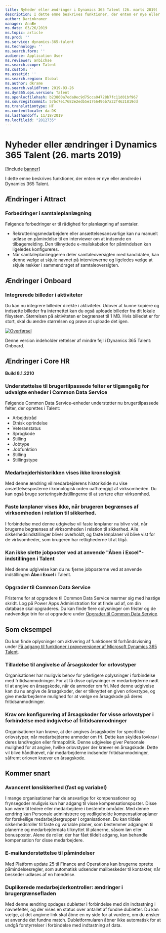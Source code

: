 ```yaml
---
title: Nyheder eller ændringer i Dynamics 365 Talent (26. marts 2019)
description: I dette emne beskrives funktioner, der enten er nye eller ændrede i Microsoft Dynamics 365 Talent.
author: Darinkramer
manager: AnnBe
ms.date: 03/26/2019
ms.topic: article
ms.prod: ''
ms.service: dynamics-365-talent
ms.technology: ''
ms.search.form: ''
audience: Application User
ms.reviewer: anbichse
ms.search.scope: Talent
ms.custom: ''
ms.assetid: ''
ms.search.region: Global
ms.author: dkrame
ms.search.validFrom: 2019-03-26
ms.dyn365.ops.version: Talent
ms.openlocfilehash: b23860a7eda0ec9d75cca04728b7fc11d01bf967
ms.sourcegitcommit: 57bc7e17682e2edb5e1766496b7a22f4621819dd
ms.translationtype: HT
ms.contentlocale: da-DK
ms.lasthandoff: 11/18/2019
ms.locfileid: "2812735"
---
```

# <a name="whats-new-or-changed-in-dynamics-365-talent-march-26-2019"></a>Nyheder eller ændringer i Dynamics 365 Talent (26. marts 2019)

[!include [banner](includes/banner.md)]

I dette emne beskrives funktioner, der enten er nye eller ændrede i Dynamics 365 Talent.

## <a name="changes-in-attract"></a>Ændringer i Attract

### <a name="enhancements-to-interview-scheduling"></a>Forbedringer i samtaleplanlægning
Følgende forbedringer er til rådighed for planlægning af samtaler.

- Rekrutteringsmedarbejdere eller ansættelsesansvarlige kan nu manuelt udløse en påmindelse til en interviewer om at indsende en tilbagemelding. Den tilknyttede e-mailskabelon for påmindelsen kan ligeledes konfigureres.
- Når samtaleplanlæggeren deler samtaleoversigten med kandidaten, kan denne vælge at skjule navnet på interviewerne og ligeledes vælge at skjule rækker i sammendraget af samtaleoversigten.

## <a name="changes-in-onboard"></a>Ændringer i Onboard

### <a name="embedded-images-in-activities"></a>Integrerede billeder i aktiviteter
Du kan nu integrere billeder direkte i aktiviteter. Udover at kunne kopiere og indsætte billeder fra internettet kan du også uploade billeder fra dit lokale filsystem. Størrelsen på aktiviteten er begrænset til 1 MB. Hvis billedet er for stort, skal du ændre størrelsen og prøve at uploade det igen.

[![Overførsel](./media/embedimages.png)](./media/embedimages.png)

Denne version indeholder rettelser af mindre fejl i Dynamics 365 Talent: Onboard.

## <a name="changes-in-core-hr"></a>Ændringer i Core HR
**Build 8.1.2210**

### <a name="custom-field-support-available-for-select-entities-in-common-data-service"></a>Understøttelse til brugertilpassede felter er tilgængelig for udvalgte enheder i Common Data Service 

Følgende Common Data Service-enheder understøtter nu brugertilpassede felter, der oprettes i Talent:

- Arbejdstråd
- Etnisk oprindelse
- Veteranstatus
- Sprogkode
- Stilling
- Jobtype
- Jobfunktion
- Stilling
- Stillingstype
 
### <a name="employment-history-not-displayed-chronologically"></a>Medarbejderhistorikken vises ikke kronologisk
Med denne ændring vil medarbejderens historikside nu vise ansættelsesposterne i kronologisk orden uafhængigt af virksomheden. Du kan også bruge sorteringsindstillingerne til at sortere efter virksomhed.

### <a name="fixed-compensation-plans-dont-appear-when-restricting-user-by-company-in-security"></a>Faste lønplaner vises ikke, når brugeren begrænses af virksomheden i relation til sikkerhed.
I forbindelse med denne udgivelse vil faste lønplaner nu blive vist, når brugerne begrænses af virksomheden i relation til sikkerhed. Alle sikkerhedsindstillinger bliver overholdt, og faste lønplaner vil blive vist for de virksomheder, som brugeren har rettighederne til at tilgå. 

### <a name="cant-delete-job-records-using-open-in-excel-option-in-talent"></a>Kan ikke slette jobposter ved at anvende "Åben i Excel"-indstillingen i Talent
Med denne udgivelse kan du nu fjerne jobposterne ved at anvende indstillingen **Åbn i Excel** i Talent.

### <a name="upgrade-to-common-data-service"></a>Opgrader til Common Data Service
Fristerne for at opgradere til Common Data Service nærmer sig med hastige skridt. Log på Power Apps Administration for at finde ud af, om din database skal opgraderes. Du kan finde flere oplysninger om frister og de nødvendige trin for at opgradere under [Opgrader til Common Data Service](https://docs.microsoft.com/common-data-service/upgradecds/introduction-upgrade-cds).

## <a name="in-preview"></a>Som eksempel

Du kan finde oplysninger om aktivering af funktioner til forhåndsvisning under [Få adgang til funktioner i prøveversioner af Microsoft Dynamics 365 Talent](./access-preview-feature.md).

### <a name="allow-reason-codes-to-be-specified-on-leave-types"></a>Tilladelse til angivelse af årsagskoder for orlovstyper
Organisationer har muligvis behov for yderligere oplysninger i forbindelse med fritidsanmodninger. For at få disse oplysninger er medarbejderne nødt til at angive en årsagskode, når de anmoder om fri. Med denne udgivelse kan du nu angive de årsagskoder, der er tilknyttet en given orlovstype, og give medarbejderne mulighed for at vælge en årsagskode på deres fritidsanmodninger.

### <a name="configure-reason-codes-to-be-required-when-submitting-time-off-for-certain-leave-types"></a>Krav om konfigurering af årsagskoder for visse orlovstyper i forbindelse med indgivelse af fritidsanmodninger
Organisationer kan kræve, at der angives årsagskoder for specifikke orlovstyper, når medarbejderne anmoder om fri. Dette kan skyldes lovkrav i deres land/region eller firmapolitik. Denne udgivelse giver Personale mulighed for at angive, hvilke orlovstyper der kræver en årsagskode. Dette vil blive håndhævet, når medarbejderne indsender fritidsanmodninger, såfremt orloven kræver en årsagskode.

## <a name="coming-soon"></a>Kommer snart

###  <a name="advanced-compensation-security-fixed-and-variable"></a>Avanceret lønsikkerhed (fast og variabel)
I mange organisationer har de ansvarlige for kompensationer og frynsegoder muligvis kun har adgang til visse kompensationsposter. Disse kan være til ledere eller medarbejdere i bestemte områder. Med denne ændring kan Personale administrere og vedligeholde kompensationsplaner for forskellige medarbejdergrupper i organisationen. Du kan tildele sikkerhedsroller til faste og variable planer, som bestemmer adgangen til planerne og medarbejderdata tilknyttet til planerne, såsom løn eller bonusposter. Alene de roller, der har fået tildelt adgang, kan behandle kompensation for disse medarbejdere.

###  <a name="email-support-for-alerts"></a>E-mailunderstøttelse til påmindelser
Med Platform update 25 til Finance and Operations kan brugerne oprette påmindelsesregler, som automatisk udsender mailbeskeder til kontakter, når beskeder udløses af en hændelse. 

### <a name="duplicate-employee-checks-user-interface-changes"></a>Duplikerede medarbejderkontroller: ændringer i brugergrænsefladen
Med denne ændring opdages dubletter i forbindelse med din indtastning i navnefelter, og der vises en status over antallet af fundne dubletter. Du kan vælge, at det angivne link skal åbne en ny side for at vurdere, om du ønsker at anvende det fundne match. Dubletformularen åbner ikke automatisk for at undgå forstyrrelser i forbindelse med indtastning af data.
